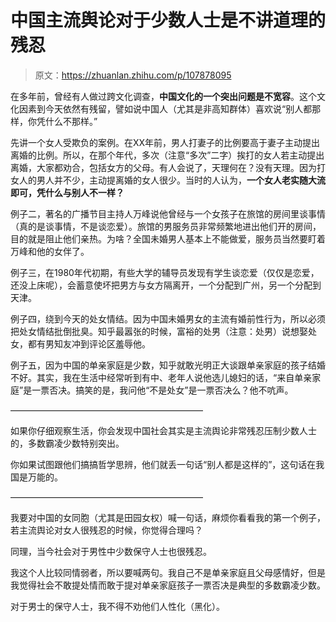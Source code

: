 # 中国主流舆论对于少数人士是不讲道理的残忍

> 原文：<https://zhuanlan.zhihu.com/p/107878095>

在多年前，曾经有人做过跨文化调查，**中国文化的一个突出问题是不宽容**。这个文化因素到今天依然有残留，譬如说中国人（尤其是非高知群体）喜欢说“别人都那样，你凭什么不那样。”

先讲一个女人受欺负的案例。在XX年前，男人打妻子的比例要高于妻子主动提出离婚的比例。所以，在那个年代，多次（注意“多次”二字）挨打的女人若主动提出离婚，大家都劝合，包括女方的父母。有人会说了，天理何在？没有天理。因为打女人的男人并不少，主动提离婚的女人很少。当时的人认为，**一个女人老实随大流即可，凭什么与别人不一样？**

例子二，著名的广播节目主持人万峰说他曾经与一个女孩子在旅馆的房间里谈事情（真的是谈事情，不是谈恋爱）。旅馆的男服务员非常频繁地进出他们开的房间，目的就是阻止他们亲热。为啥？全国未婚男人基本上不能做爱，服务员当然要盯着万峰和他的女伴了。

例子三，在1980年代初期，有些大学的辅导员发现有学生谈恋爱（仅仅是恋爱，还没上床呢），会蓄意使坏把男方与女方隔离开，一个分配到广州，另一个分配到天津。

例子四，绕到今天的处女情结。因为中国未婚男女的主流有婚前性行为，所以必须把处女情结批倒批臭。知乎最嚣张的时候，富裕的处男（注意：处男）说想娶处女，都有男知友冲到评论区羞辱他。

例子五，因为中国的单亲家庭是少数，知乎就敢光明正大谈跟单亲家庭的孩子结婚不好。其实，我在生活中经常听到有中、老年人说他选儿媳妇的话，“来自单亲家庭”是一票否决。搞笑的是，我问他“不是处女”是一票否决么？他不吭声。

——————————————————————

如果你仔细观察生活，你会发现中国社会其实是主流舆论非常残忍压制少数人士的，多数霸凌少数特别突出。

你如果试图跟他们搞搞哲学思辨，他们就丢一句话“别人都是这样的”，这句话在我国是万能的。

——————————————————————

我要对中国的女同胞（尤其是田园女权）喊一句话，麻烦你看看我的第一个例子，若主流舆论对女人很残忍的时候，你觉得合理吗？

同理，当今社会对于男性中少数保守人士也很残忍。

我这个人比较同情弱者，所以要喊两句。我自己不是单亲家庭且父母感情好，但是我觉得社会不敢提处情而敢于提对单亲家庭孩子一票否决是典型的多数霸凌少数。

对于男士的保守人士，我不得不劝他们人性化（黑化）。